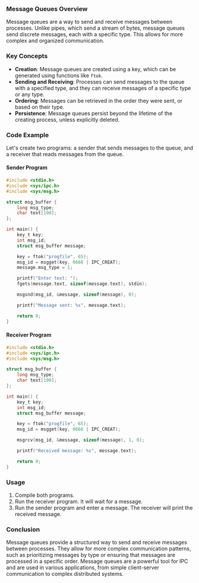 ### Message Queues Overview

Message queues are a way to send and receive messages between processes. Unlike pipes, which send a stream of bytes, message queues send discrete messages, each with a specific type. This allows for more complex and organized communication.

### Key Concepts

- **Creation**: Message queues are created using a key, which can be generated using functions like `ftok`.
- **Sending and Receiving**: Processes can send messages to the queue with a specified type, and they can receive messages of a specific type or any type.
- **Ordering**: Messages can be retrieved in the order they were sent, or based on their type.
- **Persistence**: Message queues persist beyond the lifetime of the creating process, unless explicitly deleted.

### Code Example

Let's create two programs: a sender that sends messages to the queue, and a receiver that reads messages from the queue.

#### Sender Program

```c
#include <stdio.h>
#include <sys/ipc.h>
#include <sys/msg.h>

struct msg_buffer {
    long msg_type;
    char text[100];
};

int main() {
    key_t key;
    int msg_id;
    struct msg_buffer message;

    key = ftok("progfile", 65);
    msg_id = msgget(key, 0666 | IPC_CREAT);
    message.msg_type = 1;

    printf("Enter text: ");
    fgets(message.text, sizeof(message.text), stdin);

    msgsnd(msg_id, &message, sizeof(message), 0);

    printf("Message sent: %s", message.text);

    return 0;
}
```

#### Receiver Program

```c
#include <stdio.h>
#include <sys/ipc.h>
#include <sys/msg.h>

struct msg_buffer {
    long msg_type;
    char text[100];
};

int main() {
    key_t key;
    int msg_id;
    struct msg_buffer message;

    key = ftok("progfile", 65);
    msg_id = msgget(key, 0666 | IPC_CREAT);

    msgrcv(msg_id, &message, sizeof(message), 1, 0);

    printf("Received message: %s", message.text);

    return 0;
}
```

### Usage

1. Compile both programs.
2. Run the receiver program. It will wait for a message.
3. Run the sender program and enter a message. The receiver will print the received message.

### Conclusion

Message queues provide a structured way to send and receive messages between processes. They allow for more complex communication patterns, such as prioritizing messages by type or ensuring that messages are processed in a specific order. Message queues are a powerful tool for IPC and are used in various applications, from simple client-server communication to complex distributed systems.